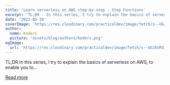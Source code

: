 ```yaml
---
title: 'Learn serverless on AWS step-by-step - Step Functions'
excerpt: 'TL;DR   In this series, I try to explain the basics of serverless on AWS, to enable you to...'
date: '2023-05-10'
coverImage: 'https://res.cloudinary.com/practicaldev/image/fetch/s--UGJEoRVJ--/c_imagga_scale,f_auto,fl_progressive,h_420,q_auto,w_1000/https://raw.githubusercontent.com/pchol22/kumo-articles/master/blog-posts/learn-serverless/step-functions/assets/cover-image.png'
author:
  name: Koders
  picture: "assets/blog/authors/koders.png"
ogImage:
  url: 'https://res.cloudinary.com/practicaldev/image/fetch/s--UGJEoRVJ--/c_imagga_scale,f_auto,fl_progressive,h_420,q_auto,w_1000/https://raw.githubusercontent.com/pchol22/kumo-articles/master/blog-posts/learn-serverless/step-functions/assets/cover-image.png'
---
```


TL;DR   In this series, I try to explain the basics of serverless on AWS, to enable you to...

[Read more](https://dev.to/kumo/learn-serverless-on-aws-step-by-step-step-functions-4m7c)
